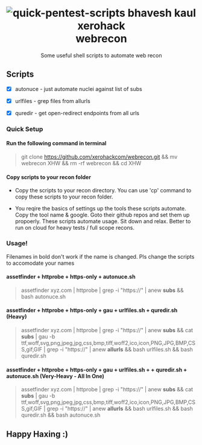 <h1 align="center">
	<br>
	<img src="https://raw.githubusercontent.com/xerohackcom/quick-pentest-scripts/main/github-assets/banner.png" alt="quick-pentest-scripts bhavesh kaul xerohack">
	<br>
	webrecon
</h1>

<p align="center">
	Some useful shell scripts to automate web recon
</p>

## Scripts

- [x] autonuce - just automate nuclei against list of subs
- [x] urlfiles - grep files from allurls
- [x] quredir - get open-redirect endpoints from all urls


### Quick Setup

#### Run the following command in terminal

> git clone https://github.com/xerohackcom/webrecon.git && mv webrecon XHW && rm -rf webrecon && cd XHW

#### Copy scripts to your recon folder
- Copy the scripts to your recon directory. You can use 'cp' command to copy these scripts to your recon folder.

- You reqire the basics of settings up the tools these scripts automate. Copy the tool name & google. Goto their github repos and set them up propoerly. These scripts automate usage. Sit down and relax. Better to run on cloud for heavy tests / full scope recons.

### Usage!

Filenames in bold don't work if the name is changed. Pls change the scripts to accomodate your names

#### assetfinder + httprobe + https-only + autonuce.sh

> assetfinder xyz.com | httprobe | grep -i "https://" | anew <b>subs</b> && bash autonuce.sh

#### assetfinder + httprobe + https-only + gau + urlfiles.sh + quredir.sh (Heavy)

> assetfinder xyz.com | httprobe | grep -i "https://" | anew <b>subs</b> && cat <b>subs</b> | gau -b ttf,woff,svg,png,jpeg,jpg,css,bmp,tiff,woff2,ico,icon,PNG,JPG,BMP,CSS,gif,GIF | grep -i "https://" | anew <b>allurls</b> && bash urlfiles.sh && bash quredir.sh

#### assetfinder + httprobe + https-only + gau + urlfiles.sh + + quredir.sh + autonuce.sh (Very-Heavy - All In One)

> assetfinder xyz.com | httprobe | grep -i "https://" | anew <b>subs</b> && cat <b>subs</b> | gau -b ttf,woff,svg,png,jpeg,jpg,css,bmp,tiff,woff2,ico,icon,PNG,JPG,BMP,CSS,gif,GIF | grep -i "https://" | anew <b>allurls</b> && bash urlfiles.sh && bash quredir.sh && bash autonuce.sh

## Happy Haxing :)
